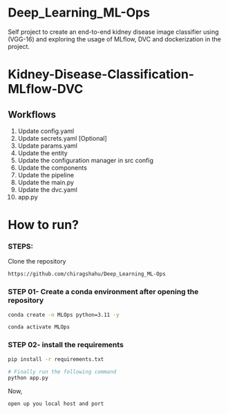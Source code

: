 # Deep_Learning_ML-Ops
Self project to create an end-to-end kidney disease image classifier using (VGG-16) and exploring the usage of MLflow, DVC and dockerization in the project.

# Kidney-Disease-Classification-MLflow-DVC


## Workflows

1. Update config.yaml
2. Update secrets.yaml [Optional]
3. Update params.yaml
4. Update the entity
5. Update the configuration manager in src config
6. Update the components
7. Update the pipeline 
8. Update the main.py
9. Update the dvc.yaml
10. app.py

# How to run?
### STEPS:

Clone the repository

```bash
https://github.com/chiragshahu/Deep_Learning_ML-Ops
```
### STEP 01- Create a conda environment after opening the repository

```bash
conda create -n MLOps python=3.11 -y
```

```bash
conda activate MLOps
```


### STEP 02- install the requirements
```bash
pip install -r requirements.txt
```

```bash
# Finally run the following command
python app.py
```

Now,
```bash
open up you local host and port
```

